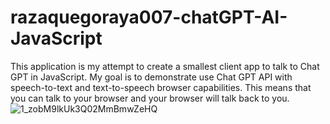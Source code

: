 # razaquegoraya007-chatGPT-AI-JavaScript
This application is my attempt to create a smallest client app to talk to Chat GPT in JavaScript.  My goal is to demonstrate use Chat GPT API with speech-to-text and text-to-speech browser capabilities.  This means that you can talk to your browser and your browser will talk back to you.
![1_zobM9lkUk3Q02MmBmwZeHQ](https://user-images.githubusercontent.com/88664048/210161426-ad565fe3-6980-4cb2-9868-74efed09019f.png)
